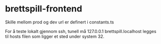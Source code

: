 # brettspill-frontend

Skille mellom prod og dev url er definert i constants.ts

For å teste lokalt gjennom ssh, tunell må 127.0.0.1 brettspill.localhost legges til hosts filen som ligger et sted under system 32.
